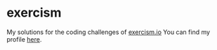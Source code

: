 # exercism
My solutions for the coding challenges of [exercism.io](https://exercism.io/)
You can find my profile [here](https://exercism.io/profiles/y0wel).

